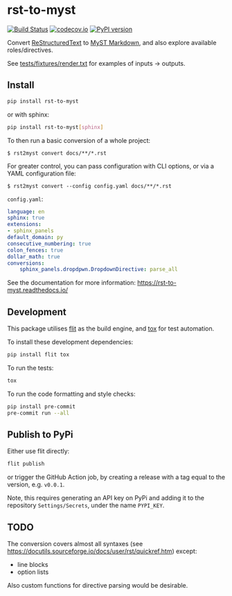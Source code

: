 # rst-to-myst

[![Build Status][ci-badge]][ci-link]
[![codecov.io][cov-badge]][cov-link]
[![PyPI version][pypi-badge]][pypi-link]

Convert [ReStructuredText](https://docutils.sourceforge.io/) to [MyST Markdown](https://myst-parser.readthedocs.io/),
and also explore available roles/directives.

See [tests/fixtures/render.txt](tests/fixtures/render.txt) for examples of inputs -> outputs.

## Install

```bash
pip install rst-to-myst
```

or with sphinx:

```bash
pip install rst-to-myst[sphinx]
```

To then run a basic conversion of a whole project:

```console
$ rst2myst convert docs/**/*.rst
```

For greater control, you can pass configuration with CLI options, or via a YAML configuration file:

```console
$ rst2myst convert --config config.yaml docs/**/*.rst
```

`config.yaml`:

```yaml
language: en
sphinx: true
extensions:
- sphinx_panels
default_domain: py
consecutive_numbering: true
colon_fences: true
dollar_math: true
conversions:
    sphinx_panels.dropdpwn.DropdownDirective: parse_all
```

See the documentation for more information: <https://rst-to-myst.readthedocs.io/>

## Development

This package utilises [flit](https://flit.readthedocs.io) as the build engine, and [tox](https://tox.readthedocs.io) for test automation.

To install these development dependencies:

```bash
pip install flit tox
```

To run the tests:

```bash
tox
```

To run the code formatting and style checks:

```bash
pip install pre-commit
pre-commit run --all
```

## Publish to PyPi

Either use flit directly:

```bash
flit publish
```

or trigger the GitHub Action job, by creating a release with a tag equal to the version, e.g. `v0.0.1`.

Note, this requires generating an API key on PyPi and adding it to the repository `Settings/Secrets`, under the name `PYPI_KEY`.

## TODO

The conversion covers almost all syntaxes (see <https://docutils.sourceforge.io/docs/user/rst/quickref.htm>) except:

- line blocks
- option lists

Also custom functions for directive parsing would be desirable.

[ci-badge]: https://github.com/executablebooks/rst-to-myst/workflows/CI/badge.svg?branch=main
[ci-link]: https://github.com/executablebooks/rst-to-myst/actions?query=workflow%3ACI+branch%3Amain+event%3Apush
[cov-badge]: https://codecov.io/gh/executablebooks/rst-to-myst/branch/main/graph/badge.svg
[cov-link]: https://codecov.io/gh/executablebooks/rst-to-myst
[pypi-badge]: https://img.shields.io/pypi/v/rst-to-myst.svg
[pypi-link]: https://pypi.org/project/rst-to-myst
